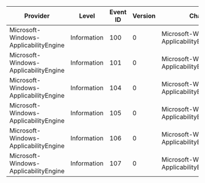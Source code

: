 Provider                               |  Level        |  Event ID  |  Version  |  Channel                                         |  Task                     |  Opcode  |  Keyword  |  Message
---------------------------------------|---------------|------------|-----------|--------------------------------------------------|---------------------------|----------|-----------|---------
Microsoft-Windows-ApplicabilityEngine  |  Information  |  100       |  0        |  Microsoft-Windows-ApplicabilityEngine/Analytic  |  GetApplicabilityContext  |  Start   |           |
Microsoft-Windows-ApplicabilityEngine  |  Information  |  101       |  0        |  Microsoft-Windows-ApplicabilityEngine/Analytic  |  GetApplicabilityContext  |  Stop    |           |
Microsoft-Windows-ApplicabilityEngine  |  Information  |  104       |  0        |  Microsoft-Windows-ApplicabilityEngine/Analytic  |  UpdateScaleContext       |  Start   |           |
Microsoft-Windows-ApplicabilityEngine  |  Information  |  105       |  0        |  Microsoft-Windows-ApplicabilityEngine/Analytic  |  UpdateScaleContext       |  Stop    |           |
Microsoft-Windows-ApplicabilityEngine  |  Information  |  106       |  0        |  Microsoft-Windows-ApplicabilityEngine/Analytic  |  GetApplicablePackages    |  Start   |           |
Microsoft-Windows-ApplicabilityEngine  |  Information  |  107       |  0        |  Microsoft-Windows-ApplicabilityEngine/Analytic  |  GetApplicablePackages    |  Stop    |           |
